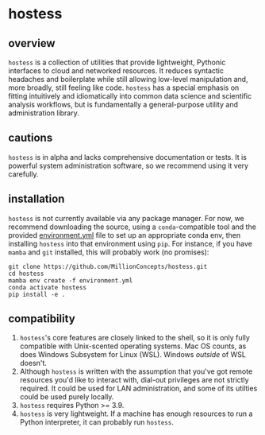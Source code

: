 # hostess

## overview

`hostess` is a collection of utilities that provide lightweight, Pythonic
interfaces to cloud and networked resources. It reduces syntactic headaches
and boilerplate while still allowing low-level manipulation and, more broadly,
still feeling like code. `hostess` has a special emphasis on fitting intuitively
and idiomatically into common data science and scientific analysis workflows, but
is fundamentally a general-purpose utility and administration library.

## cautions

`hostess` is in alpha and lacks comprehensive documentation or tests. It is 
powerful system administration software, so we recommend using it very 
carefully.

## installation

`hostess` is not currently available via any package manager. 
For now, we recommend downloading the source, using a `conda`-compatible tool 
and the provided [environment.yml](https://github.com/MillionConcepts/hostess/blob/main/environment.yml) file to set up an 
appropriate conda env, then installing `hostess` into that environment using 
`pip`. For instance, if you have `mamba` and `git` installed, this will 
probably work (no promises):
```
git clone https://github.com/MillionConcepts/hostess.git
cd hostess
mamba env create -f environment.yml
conda activate hostess
pip install -e .
```

## compatibility
1. `hostess`'s core features are closely linked to the shell, so it is 
only fully compatible with Unix-scented operating systems. Mac OS counts, 
as does Windows Subsystem for Linux (WSL). Windows *outside* of WSL doesn't.
2. Although `hostess` is written with the assumption that you've got remote 
resources you'd like to interact with, dial-out privileges are not strictly 
required. It could be used for LAN administration, and some of its utilties 
could be used purely locally.
3. `hostess` requires Python >= 3.9.
4. `hostess` is very lightweight. If a machine has enough 
resources to run a Python interpreter, it can probably run `hostess`.  
